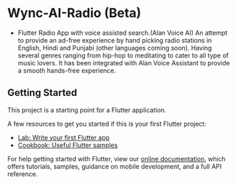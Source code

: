 # Wync-AI-Radio (Beta)

- Flutter Radio App with voice assisted search.(Alan Voice AI)
An attempt to provide an ad-free experience by hand picking radio stations in English, Hindi and Punjabi (other languages coming soon).
Having several genres ranging from hip-hop to meditating to cater to all type of music lovers.
It has been integrated with Alan Voice Assistant to provide a smooth hands-free experience.

## Getting Started

This project is a starting point for a Flutter application.

A few resources to get you started if this is your first Flutter project:

- [Lab: Write your first Flutter app](https://flutter.dev/docs/get-started/codelab)
- [Cookbook: Useful Flutter samples](https://flutter.dev/docs/cookbook)

For help getting started with Flutter, view our
[online documentation](https://flutter.dev/docs), which offers tutorials,
samples, guidance on mobile development, and a full API reference.
